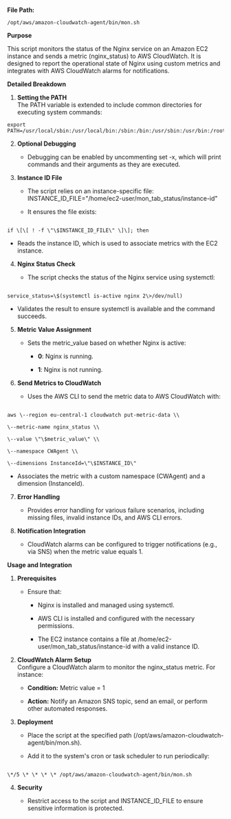 **File Path:** 
```
/opt/aws/amazon-cloudwatch-agent/bin/mon.sh
```

**Purpose**

This script monitors the status of the Nginx service on an Amazon EC2
instance and sends a metric (nginx_status) to AWS CloudWatch. It is
designed to report the operational state of Nginx using custom metrics
and integrates with AWS CloudWatch alarms for notifications.

**Detailed Breakdown**

1.  **Setting the PATH**  
    The PATH variable is extended to include common directories for
    executing system commands:

```
export
PATH=/usr/local/sbin:/usr/local/bin:/sbin:/bin:/usr/sbin:/usr/bin:/root/bin
```
2.  **Optional Debugging**

    - Debugging can be enabled by uncommenting set -x, which will print
      commands and their arguments as they are executed.

3.  **Instance ID File**

    - The script relies on an instance-specific file:  
      INSTANCE_ID_FILE=\"/home/ec2-user/mon_tab_status/instance-id\"

    - It ensures the file exists:

```

if \[\[ ! -f \"\$INSTANCE_ID_FILE\" \]\]; then
```
- Reads the instance ID, which is used to associate metrics with the EC2
  instance.

4.  **Nginx Status Check**

    - The script checks the status of the Nginx service using systemctl:

```

service_status=\$(systemctl is-active nginx 2\>/dev/null)
```
- Validates the result to ensure systemctl is available and the command
  succeeds.

5.  **Metric Value Assignment**

    - Sets the metric_value based on whether Nginx is active:

      - **0**: Nginx is running.

      - **1**: Nginx is not running.

6.  **Send Metrics to CloudWatch**

    - Uses the AWS CLI to send the metric data to AWS CloudWatch with:

```

aws \--region eu-central-1 cloudwatch put-metric-data \\

\--metric-name nginx_status \\

\--value \"\$metric_value\" \\

\--namespace CWAgent \\

\--dimensions InstanceId=\"\$INSTANCE_ID\"
```
- Associates the metric with a custom namespace (CWAgent) and a
  dimension (InstanceId).

7.  **Error Handling**

    - Provides error handling for various failure scenarios, including
      missing files, invalid instance IDs, and AWS CLI errors.

8.  **Notification Integration**

    - CloudWatch alarms can be configured to trigger notifications
      (e.g., via SNS) when the metric value equals 1.

**Usage and Integration**

1.  **Prerequisites**

    - Ensure that:

      - Nginx is installed and managed using systemctl.

      - AWS CLI is installed and configured with the necessary
        permissions.

      - The EC2 instance contains a file at
        /home/ec2-user/mon_tab_status/instance-id with a valid instance
        ID.

2.  **CloudWatch Alarm Setup**  
    Configure a CloudWatch alarm to monitor the nginx_status metric. For
    instance:

    - **Condition:** Metric value = 1

    - **Action:** Notify an Amazon SNS topic, send an email, or perform
      other automated responses.

3.  **Deployment**

    - Place the script at the specified path
      (/opt/aws/amazon-cloudwatch-agent/bin/mon.sh).

    - Add it to the system's cron or task scheduler to run periodically:

```

\*/5 \* \* \* \* /opt/aws/amazon-cloudwatch-agent/bin/mon.sh
```
4.  **Security**

    - Restrict access to the script and INSTANCE_ID_FILE to ensure
      sensitive information is protected.
